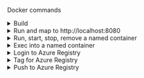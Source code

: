 Docker commands

<details>
<summary>Build</summary>
 docker build -t MY-IMAGE .
</details>

<details>
<summary>Run and map to http://localhost:8080 </summary>
docker run -p 8080:80 MY-IMAGE 
</details>

<details>
<summary>Run, start, stop, remove a named container</summary>
docker run -p 8080:80 --name MY-CONTAINER MY-IMAGE 
docker stop MY-CONTAINER
docker start MY-CONTAINER
docker remove MY-CONTAINER
</details>

<details>
<summary>Exec into a named container</summary>
docker exec -ti MY-CONTAINER sh
ls
exit
</details>

<details>
<summary>Login to Azure Registry</summary>
docker login MYREGISTRY.azurecr.io

OR

az acr login --name MYREGISTRY
</details>


<details>
<summary>Tag for Azure Registry</summary>
docker tag MY-IMAGE MYREGISTRY.azurecr.io/MY-IMAGE
</details>


<details>
<summary>Push to Azure Registry</summary>
docker push MYREGISTRY.azurecr.io/MY-IMAGE
</details>
